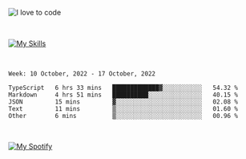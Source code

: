 ![I love to code](https://capsule-render.vercel.app/api?height=250&type=waving&color=gradient&customColorList=14&section=header&text=%F0%9F%92%80%20%F0%9F%96%A4%20%F0%9F%92%BB&fontSize=34&fontColor=fff&animation=fadeIn&fontAlignY=40)

<br>

[![My Skills](https://skillicons.dev/icons?i=html,css,js,ts,dart,react,vue,astro,nextjs,nuxtjs,svelte,remix,gatsby,flutter,jest,sass,styledcomponents,tailwind,materialui,nodejs,graphql,git,netlify,ai,figma)](https://skillicons.dev)

<br>


<!--START_SECTION:waka-->
```text
Week: 10 October, 2022 - 17 October, 2022

TypeScript   6 hrs 33 mins   █████████████▓░░░░░░░░░░░   54.32 % 
Markdown     4 hrs 51 mins   ██████████░░░░░░░░░░░░░░░   40.15 % 
JSON         15 mins         ▓░░░░░░░░░░░░░░░░░░░░░░░░   02.08 % 
Text         11 mins         ▒░░░░░░░░░░░░░░░░░░░░░░░░   01.60 % 
Other        6 mins          ▒░░░░░░░░░░░░░░░░░░░░░░░░   00.96 % 
```
<!--END_SECTION:waka-->


<br>

[![My Spotify](https://spotify-github-profile.vercel.app/api/view?uid=dmblakedesign&cover_image=true&theme=default&bar_color=53b14f&bar_color_cover=false)](https://github.com/kittinan/spotify-github-profile)

